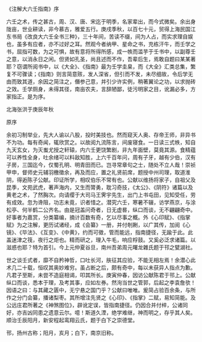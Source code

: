 《注解大六壬指南》序

六壬之术，传之甚古，周、汉、唐、宋迄于明季，名家辈出，而今式微矣。余出身陇亩，世业耕读，非今慕古，雅爱五行。庚戌季秋，以百七十元，贸得上海民国江东书局《改良大六壬全书三种》，三十年间，苦读不缀，间为人占，而实求理自娱也，虽多有应者，亦不过好之耳。然观今者纳甲、星命之书，充栋汗牛，而壬学之书，屈指可数，为之可惧，故有意将所得所感，成一帙而滥芋于壬书中，以副尊壬之意，以消永日之闲。但贤如孔圣，尚且述而不作，吾辈后生，焉敢自题曰某某著耶？窃谓所阅书中，以《大全》、《指南》最为壬学圭臬，而《大全》汇类总集，繁复不可骤读；《指南》则言简意赅，发人深省，但引而不发，未尽细故，令后学无由而致其道，余因之简注之，僭参己意，并引少许实例，稍著翼论之功，以求抛砖之效。壬学厕身，未得其径，南亩农夫，言辞陋鄙，徒污明家之目，讹漏必多，方家指正。是为序。

北海张洪于庚辰年秋

原序

余初习制举业，先大人谕以八股，投时美技也。然而窥天人奥、存帝王师，非异书不为功。每有奇闻，辄欣赏之。以故阅九流陈言，间废寝食。一日读三式帙，知自九天玄女，为灭蚩尤授之轩辕，内六壬更饶繁剧，非九年面壁，莫竟其源。食精蕴可以养性全身，吐余绪可以料敌知胜，上六千百年问，周有子牙，越有少伯，汉有子房，三国迄今，仅蜀孔明、明青田而已。岂寻常章句之士，随处不立人哉！崇祯甲申，督师史元辅羽檄徵余，再及而应，置之礼贤前席，题授中州司理，取道淮阴，得逅陈子公献。印证所学，相叹伯乐不常有也。公献以维扬将家子，自祖父及昆季，文苑武虎，著声海内，又生而膂勇，耽习奇技，《太公》、《阴符》诸篇以及黄老之术，了然胸次。向请缨于大司马王霁宇先生，出门上书屯田，见知受任，劳有成效。忽为谗阻，功志未竟，识者惜之。潜究六壬，寒暑不辍，访学燕京，与涂松亭、何半鹤二公齐名。由是冠盖问奇者，日无虚晷，纵口而谈，无不翩翩奇中。好事者为嘉赏，分类纂编，摘计百数有奇，乞以尽事之概。外《心印赋》、《指掌赋》为之注解，更历试诸经，成《会纂》一册，并付剞劂，以广其传，加阅《心镜》、《毕法》、《互变》、《中黄》，约而可徵，管而能远，指南捷径，无踰于此。此盖迷津之筏，夜行之炬也。精而研之，理入牛毛，响应桴鼓。又奚必泛求诸篇。以滋惑也耶？特为首引。今上元仲夏谷旦，南州吾弟周元曙龙雜氏题于邗之甓湖社。

世之谈壬式者，靡不自矜神哲，口吐长河，肤征其应验，不能无相左焉！余潜心此术几二十载，恒叹其奥妙难穷。虽占断之后，颇有奇中，每以未获异人指点为歉。凡君子至斯，未尝不造庭相谒，叩其所长。庚寅仲春，因访公献陈君于邗上。公献纵口而谈，悉本于理，及考其事，应如左券。然洵当世之管郭，后起之李袁詹欤！因语之曰：与其藏之匮中，无宁悬之国门乎？公献曰唯唯。爰简占验百余条，与所作之分门会纂，播诸梨枣。其所增注先贤之《心印》、《指掌》二赋，易知简能。及公远庄君所著之《神煞图位》，辟讹定误，皆指南捷径。仍因合并付梓，公诸同好，亦吉凶同患之遗意云尔。噫！斯道久湮，绝学难继，神而明之，存乎其人矣。顺治壬辰阳月，新安程起鸾翔云氏，题于白下之崇德堂。

邗，扬州古称；阳月，亥月；白下，南京旧称。

